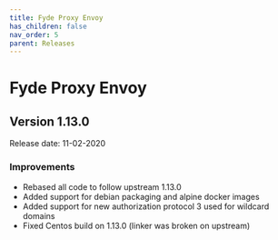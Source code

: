 ```yaml
---
title: Fyde Proxy Envoy
has_children: false
nav_order: 5
parent: Releases
---
```

# Fyde Proxy Envoy

## Version 1.13.0

Release date: 11-02-2020

### Improvements

- Rebased all code to follow upstream 1.13.0
- Added support for debian packaging and alpine docker images
- Added support for new authorization protocol 3 used for wildcard domains
- Fixed Centos build on 1.13.0 (linker was broken on upstream)
